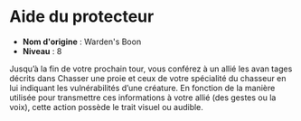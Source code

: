 # Aide du protecteur

 * **Nom d'origine** : Warden's Boon
 * **Niveau** : 8


<p>Jusqu’à la fin de votre prochain tour, vous conférez à un allié les avan tages décrits dans Chasser une proie et ceux de votre spécialité du chasseur en lui indiquant les vulnérabilités d’une créature. En fonction de la manière utilisée pour transmettre ces informations à votre allié (des gestes ou la voix), cette action possède le trait visuel ou audible.</p>